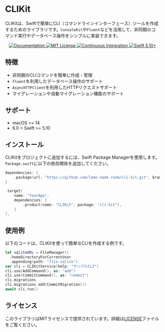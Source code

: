 # CLIKit

CLIKitは、Swiftで簡単にCLI（コマンドラインインターフェース）ツールを作成するためのライブラリです。`ConsoleKit`や`Fluent`などを活用して、非同期のコマンド実行やデータベース操作をシンプルに実装できます。

<p align="center">
    <a href="https://lemo-nade-room.github.io/cli-kit/documentation/clikit">
        <img src="https://design.vapor.codes/images/readthedocs.svg" alt="Documentation">
    </a>
    <a href="LICENSE">
        <img src="https://design.vapor.codes/images/mitlicense.svg" alt="MIT License">
    </a>
    <a href="https://github.com/lemo-nade-room/cli-kit/actions/workflows/test.yaml">
        <img src="https://img.shields.io/github/actions/workflow/status/lemo-nade-room/cli-kit/test.yaml?branch=main&style=plastic&logo=github&label=tests&logoColor=%23ccc" alt="Continuous Integration">
    </a>
    <a href="https://swift.org">
        <img src="https://design.vapor.codes/images/swift510up.svg" alt="Swift 5.10+">
    </a>
</p>

## 特徴

- 非同期のCLIコマンドを簡単に作成・管理
- `Fluent`を利用したデータベース操作のサポート
- `AsyncHTTPClient`を利用したHTTPリクエストサポート
- マイグレーションや自動マイグレーション機能のサポート

## サポート

- macOS >= 14
- 6.0 > Swift >= 5.10

## インストール

CLIKitをプロジェクトに追加するには、Swift Package Managerを使用します。`Package.swift`に以下の依存関係を追加してください。

```swift
dependencies: [
    .package(url: "https://github.com/lemo-nade-room/cli-kit.git", branch: "main")
]
```

```swift
.target(
    name: "YourApp",
    dependencies: [
        .product(name: "CLIKit", package: "cli-kit"),
    ]
),
```

## 使用例

以下のコードは、CLIKitを使って簡単なCLIを作成する例です。

```swift
let sqliteURL = FileManager()
  .homeDirectoryForCurrentUser
  .appending(path: "file.sqlite")
var cli = CLIKitService(help: "サンプルCLI")
cli.use(AddCommand(), as: "add")
cli.use(CommitCommand(), as: "commit")
cli.migrations
cli.migrations.add(CommitMigration())
await cli.run()
```

## ライセンス

このライブラリはMITライセンスで提供されています。詳細は[LICENSE](./LICENSE)ファイルをご覧ください。